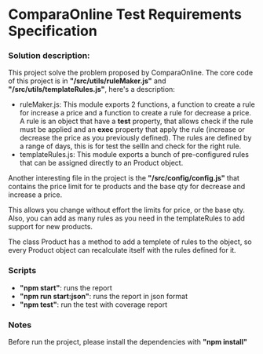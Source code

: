 # ComparaOnline Test Requirements Specification

### Solution description:
This project solve the problem proposed by ComparaOnline. The core code of this project is in **"/src/utils/ruleMaker.js"** and **"/src/utils/templateRules.js"**, here's a description:

 - ruleMaker.js: This module exports 2 functions, a function to create a rule for increase a price and a function to create a rule for decrease a price. A rule is an object that have a **test** property, that allows check if the rule must be applied and an **exec** property that apply the rule (increase or decrease the price as you previously defined). The rules are defined by a range of days, this is for test the sellIn and check for the right rule.
 - templateRules.js: This module exports a bunch of pre-configured rules that can be assigned directly to an Product object.

Another interesting file in the project is the **"/src/config/config.js"** that contains the price limit for te products and the base qty for decrease and increase a price.

This allows you change without effort the limits for price, or the base qty. Also, you can add as many rules as you need in the templateRules to add support for new products.

The class Product has a method to add a templete of rules to the object, so every Product object can recalculate itself with the rules defined for it.

### Scripts

 - **"npm start"**: runs the report
 - **"npm run start:json"**: runs the report in json format
 - **"npm test"**: run the test with coverage report

### Notes
Before run the project, please install the dependencies with **"npm install"**
